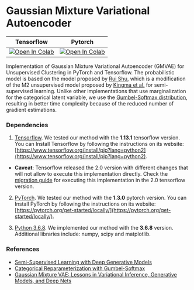 # Gaussian Mixture Variational Autoencoder

| Tensorflow | Pytorch |
|:----------:|:-------:|
| [![Open In Colab](https://colab.research.google.com/assets/colab-badge.svg)](https://colab.research.google.com/drive/173A4-xUYCVnc8nKCy1syKRJi7rw8B38V)  |   [![Open In Colab](https://colab.research.google.com/assets/colab-badge.svg)](https://colab.research.google.com/drive/1jGOAgwleppSMtUsr7XaldRNBbiwBMhxd)     |

Implementation of Gaussian Mixture Variational Autoencoder (GMVAE) for Unsupervised Clustering in PyTorch and Tensorflow. The probabilistic model is based on the model proposed by [Rui Shu](http://ruishu.io/2016/12/25/gmvae/), which is a modification of the M2 unsupervised model proposed by [Kingma et al.](https://arxiv.org/pdf/1406.5298) for semi-supervised learning. Unlike other implementations that use marginalization for the categorical latent variable, we use the [Gumbel-Softmax distribution](https://arxiv.org/pdf/1611.01144), resulting in better time complexity because of the reduced number of gradient estimations.

### Dependencies

1. [Tensorflow](https://www.tensorflow.org/). We tested our method with the **1.13.1** tensorflow version. You can Install Tensorflow by following the instructions on its website: [https://www.tensorflow.org/install/pip?lang=python2](https://www.tensorflow.org/install/pip?lang=python2).

*  **Caveat**: Tensorflow released the 2.0 version with different changes that will not allow to execute this implementation directly. Check the [migration guide](https://www.tensorflow.org/alpha/guide/migration_guide) for executing this implementation in the 2.0 tensorflow version.

2. [PyTorch](https://pytorch.org/). We tested our method with the **1.3.0** pytorch version. You can Install PyTorch by following the instructions on its website: [https://pytorch.org/get-started/locally/](https://pytorch.org/get-started/locally/).

3. [Python 3.6.8](https://www.python.org/downloads/). We implemented our method with the **3.6.8** version. Additional libraries include: numpy, scipy and matplotlib.

### References

- [Semi-Supervised Learning with Deep Generative Models](https://arxiv.org/abs/1406.5298) 
- [Categorical Reparameterization with Gumbel-Softmax](https://arxiv.org/pdf/1611.01144)
- [Gaussian Mixture VAE: Lessons in Variational Inference, Generative Models, and Deep Nets](http://ruishu.io/2016/12/25/gmvae/) 
